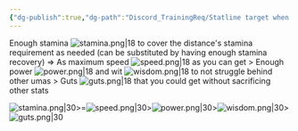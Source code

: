```yaml
---
{"dg-publish":true,"dg-path":"Discord_TrainingReq/Statline target when doing training.md","permalink":"/discord-training-req/statline-target-when-doing-training/","created":"2025-06-28T00:56:35.849+07:00","updated":"2025-07-21T00:29:00.278+07:00"}
---
```


Enough stamina ![stamina.png|18](/img/user/images/stamina.png)  to cover the distance's stamina requirement as needed (can be substituted by having enough stamina recovery) =\> As maximum speed ![speed.png|18](/img/user/images/speed.png)  as you can get > Enough power ![power.png|18](/img/user/images/power.png)  and wit ![wisdom.png|18](/img/user/images/wisdom.png) to not struggle behind other umas > Guts ![guts.png|18](/img/user/images/guts.png)  that you could get without sacrificing other stats

![stamina.png|30](/img/user/images/stamina.png)>=![speed.png|30](/img/user/images/speed.png)>![power.png|30](/img/user/images/power.png)>![wisdom.png|30](/img/user/images/wisdom.png)>![guts.png|30](/img/user/images/guts.png)